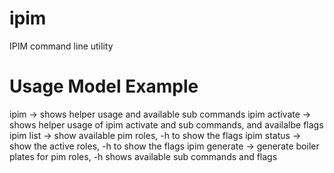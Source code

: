 # ipim
IPIM command line utility


# Usage Model Example
ipim -> shows helper usage and available sub commands
ipim activate -> shows helper usage of ipim activate and sub commands, and availalbe flags
ipim list -> show available pim roles, -h to show the flags
ipim status -> show the active roles, -h to show the flags
ipim generate -> generate boiler plates for pim roles, -h shows available sub commands and flags
